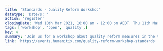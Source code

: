 ```yaml
---
title: 'Standards - Quality Reform Workshop'
datetype: 'Date/s: '
action: 'register'
closingDate: 'Wed 10th Mar 2021, 10:00 am - 12:00 pm AEDT, Thu 11th Mar 2021, 3:00 pm - 5:00 pm AEDT'
tags: ['workshop', 'open', 'quality',]
key: 4
summary: 'Join us for a workshop about quality reform measures in the vocational education and training (VET) sector.'
link: 'https://events.humanitix.com/quality-reform-workshop-standards'
---
```


